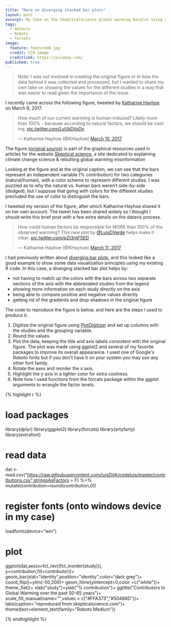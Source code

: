 ```yaml
---
title: "More on diverging stacked bar plots"
layout: post
excerpt: My take on the SkepticalScience global warming barplot using ggplot, includes code and data.
tags:
  - datavis
  - Roboto
  - forcats
image:
  feature: featureGW.jpg
  credit: CC0 image
  creditlink: https://pixabay.com/
published: true
---
```

> Note: I was not involved in creating the original figure or in how the data behind it was collected and processed, but I wanted to share my own take on showing the values for the different studies in a way that was easier to read given the importance of the issue.

I recently came across the following figure, tweeted by [Katharine Hayhoe](https://twitter.com/KHayhoe) on March 9, 2017. 

<blockquote class="twitter-tweet" data-lang="en"><p lang="en" dir="ltr">How much of our current warming is human-induced? Likely more than 100% - because according to natural factors, we should be cooling. <a href="https://t.co/LyUbDjIxDn">pic.twitter.com/LyUbDjIxDn</a></p>&mdash; Katharine Hayhoe (@KHayhoe) <a href="https://twitter.com/KHayhoe/status/839994424130174977">March 10, 2017</a></blockquote>
<script async src="//platform.twitter.com/widgets.js" charset="utf-8"></script>

The figure [(original source)](https://skepticalscience.com/graphics.php?g=57) is part of the graphical resources used in articles for the website [Skeptical science](https://skepticalscience.com), a site dedicated to explaining climate change science & rebutting global warming misinformation

Looking at the figure and at the original caption, we can see that the bars represent an independent variable (% contribution) for two categories (natural/human), with a color scheme to represent different studies. I was puzzled as to why the natural vs. human bars weren’t side-by-side (dodged), but I suppose that going with colors for the different studies precluded the use of color to distinguish the bars.

I tweeted my version of the figure, after which Katharine Hayhoe shared it on her own account. The tweet has been shared widely so I thought I should write this brief post with a few extra details on the datavis process.   

<blockquote class="twitter-tweet" data-lang="en"><p lang="en" dir="ltr">How could human factors be responsible for MORE than 100% of the observed warming? This new plot by <a href="https://twitter.com/LuisDVerde">@LuisDVerde</a> helps make it clear: <a href="https://t.co/pZt3ntFSED">pic.twitter.com/pZt3ntFSED</a></p>&mdash; Katharine Hayhoe (@KHayhoe) <a href="https://twitter.com/KHayhoe/status/840581942273810432">March 11, 2017</a></blockquote>
<script async src="//platform.twitter.com/widgets.js" charset="utf-8"></script>

I had previously written about [diverging bar plots](http://luisdva.github.io/Diverging-bar-plots/), and this looked like a good example to show some data visualization principles using my existing R code. In this case, a diverging stacked bar plot helps by: 

- not having to match up the colors with the bars across two separate sections of the axis with the abbreviated studies from the legend
- showing more information on each study directly on the axis
- being able to compare positive and negative values directly
- getting rid of the gradients and drop shadows in the original figure

The code to reproduce the figure is below, and here are the steps I used to produce it.

1. Digitize the original figure using [PlotDigitizer](http://plotdigitizer.sourceforge.net/) and set up columns with the studies and the grouping variable. 
2. Round the values. 
3. Plot the data, keeping the title and axis labels consistent with the original figure. The plot was made using ggplot2 and several of my favorite packages to improve its overall appearance. I used one of Google's Roboto fonts but if you don't have it on your system you may use any other font family.
4. Rotate the axes and reorder the x axis.
5. Highlight the y axis in a lighter color for extra coolness.
6. Note how I used functions from the forcats package within the ggplot arguments to wrangle the factor levels.

{% highlight r %}

# load packages
library(dplyr)
library(ggplot2)
library(forcats)
library(artyfarty)
library(extrafont)
# read data
dat <- read.csv("https://raw.githubusercontent.com/luisDVA/codeluis/master/contributions.csv",stringsAsFactors = F) %>% 
          mutate(contribution=round(contribution,0))
# register fonts (onto windows device in my case)
loadfonts(device="win")
# plot
ggplot(dat,aes(x=fct_rev((fct_inorder(study))), y=contribution,fill=contributor))+
  geom_bar(stat="identity",position="identity",color="dark grey")+
  coord_flip()+ylim(-50,200)+
  geom_hline(yintercept=0,color =c("white"))+
  theme_flat()+
  xlab("study")+ylab("% contribution")+
  ggtitle("Contributors to Global Warming over the past 50-65 years")+
  scale_fill_manual(name="",values = c("#FFA373","#50486D"))+
  labs(caption="reproduced from skepticalscience.com")+
  theme(text=element_text(family="Roboto Medium"))
    
{% endhighlight %}
